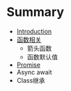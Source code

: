 # Summary

* [Introduction](README.md)
* [函数相关](han-shu-mo-ren-zhi.md)
  * 箭头函数
  * 函数默认值
* [Promise](promise.md)
* Async await
* Class继承

